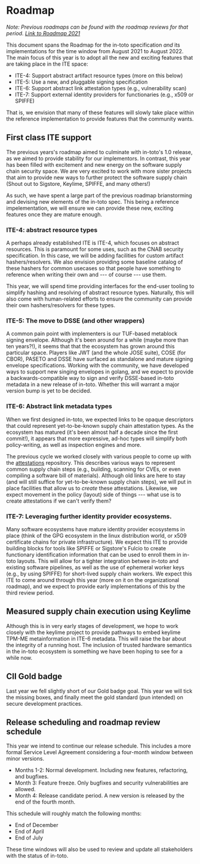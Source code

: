 Roadmap
=======

_Note: Previous roadmaps can be found with the roadmap reviews for that period.
[Link to Roadmap 2021](roadmap-reviews/2021/ROADMAP.md)_

This document spans the Roadmap for the in-toto specification _and_ its
implementations for the time window from August 2021 to August 2022. The main
focus of this year is to adopt all the new and exciting features that are
taking place in the ITE space:

- ITE-4: Support abstract artifact resource types (more on this below)
- ITE-5: Use a new, and pluggable signing specification
- ITE-6: Support abstract link attestation types (e.g., vulnerability scan)
- ITE-7: Support external identity providers for functionaries (e.g., x509 or SPIFFE)

That is, we envision that many of these features will slowly take place within
the reference implementation to provide features that the community wants. 

## First class ITE support

The previous years's roadmap aimed to culminate with in-toto's 1.0
release, as we aimed to provide stability for our implementors. In contrast,
this year has been filled with excitement and new energy on the software supply
chain security space. We are very excited to work with more sister projects
that aim to provide new ways to further protect the software supply chain
(Shout out to Sigstore, Keylime, SPIFFE, and many others!)

As such, we have spent a large part of the previous roadmap brianstorming and
devising new elements of the in-toto spec. This being a reference
impelementation, we will ensure we can provide these new, exciting features
once they are mature enough.

### ITE-4: abstract resource types

A perhaps already established ITE is ITE-4, which focuses on abstract
resources. This is paramount for some uses, such as the CNAB security
specification. In this case, we will be adding facilities for custom artifact
hashers/resolvers. We also envision providing some baseline catalog of these
hashers for common usecases so that people have something to reference when
writing their own and --- of course --- use them.

This year, we will spend time providing interfaces for the end-user tooling to
simplify hashing and resolving of abstract resource types. Naturally, this will
also come with human-related efforts to ensure the community can provide their
own hashers/resolvers for these types.

### ITE-5: The move to DSSE (and other wrappers)

A common pain point with implementers is our TUF-based metablock signing
envelope. Although it's been around for a while (maybe more than ten years?!),
it seems that that the ecosystem has grown around this particular space.
Players like JWT (and the whole JOSE suite), COSE (for CBOR), PASETO and DSSE
have surfaced as standalone and mature signing envelope specifications. Working
with the community, we have developed ways to support new singing envelopes in
golang, and we expect to provide a backwards-compatible way to sign and verify
DSSE-based in-toto metadata in a new release of in-toto. Whether this will
warrant a major version bump is yet to be decided.

### ITE-6: Abstract link metadata types

When we first designed in-toto, we expected links to be opaque descriptors that
could represent yet-to-be-known supply chain attestation types. As the
ecosystem has matured (it's been almost half a decade since the first commit!),
it appears that more expressive, ad-hoc types will simplify both
policy-writing, as well as inspection engines and more.

The previous cycle we worked closely with various people to come up with the
[attestations](https://github.com/in-toto/attestation) repository. This
describes various ways to represent common supply chain steps (e.g., building,
scanning for CVEs, or even compiling a software bill of materials). Although
old links are here to stay (and will still suffice for yet-to-be-known supply
chain steps), we will put in place facilities that allow us to *create* these
attestations. Likewise, we expect movement in the policy (layout) side of
things --- what use is to create attestations if we can't verify them?

### ITE-7: Leveraging further identity provider ecosystems.

Many software ecosystems have mature identity provider ecosystems in place
(think of the GPG ecosystem in the linux distribution world, or x509
certificate chains for private infrastructure). We expect this ITE to provide
building blocks for tools like SPIFFE or Sigstore's Fulcio to create
functionary identification information that can be used to enroll them in
in-toto layouts. This will allow for a tighter integration betwee in-toto and
existing software pipelines, as well as the use of ephemeral worker keys (e.g.,
by using SPIFFE) for short-lived supply chain workers. We expect this ITE to
come around through this year (more on it on the organizational roadmap), and
we expect to provide early implementations of this by the third review period.

## Measured supply chain execution using Keylime

Although this is in very early stages of development, we hope to work closely
with the keylime project to provide pathways to embed keylime TPM-ME
metainformation in ITE-6 metadata. This will raise the bar about the integrity
of a running host. The inclusion of trusted hardware semantics in the in-toto
ecosystem is something we have been hoping to see for a while now.

## CII Gold badge

Last year we fell slightly short of our Gold badge goal. This year we will tick
the missing boxes, and finally meet the gold standard (pun intended) on secure
development practices.

## Release scheduling and roadmap review schedule

This year we intend to continue our release schedule. This includes a more
formal Service Level Agreement considering a four-month window between minor
versions.

- Months 1-2: Normal development. Including new features, refactoring, and bugfixes.
- Month 3: Feature freeze. Only bugfixes and security vulnerabilities are allowed.
- Month 4: Release candidate period. A new version is released by the end of
  the fourth month.

This schedule will roughly match the following months:

- End of December
- End of April
- End of July

These time windows will also be used to review and update all stakeholders with
the status of in-toto.
